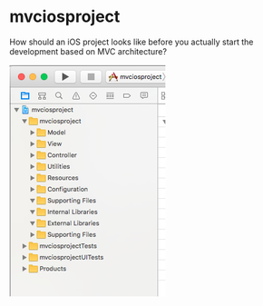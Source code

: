 # mvciosproject
How should an iOS project looks like before you actually start the development based on MVC architecture?


![alt tag](https://github.com/nishabe/mvciosproject/blob/master/screenshots/11.png)
